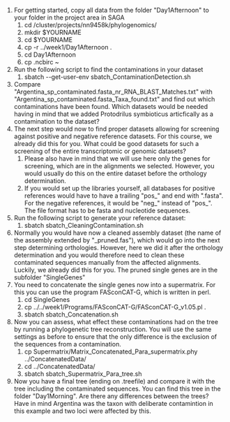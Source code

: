 1. For getting started, copy all data from the folder "Day1Afternoon" to your folder in the project area in SAGA<br>
	1. cd /cluster/projects/nn9458k/phylogenomics/<br>
	2. mkdir $YOURNAME<br>
	3. cd $YOURNAME<br>
	4. cp -r ../week1/Day1Afternoon .<br>
	5. cd Day1Afternoon<br>
	6. cp .ncbirc ~<br>
2. Run the following script to find the contaminations in your dataset<br>
	1. sbatch --get-user-env sbatch_ContaminationDetection.sh<br>
3. Compare "Argentina_sp_contaminated.fasta_nr_RNA_BLAST_Matches.txt" with "Argentina_sp_contaminated.fasta_Taxa_found.txt" and find out which contaminations have been found. Which datasets would be needed having in mind that we added Protodrilus symbioticus articfically as a contamination to the dataset?<br>
4. The next step would now to find proper datasets allowing for screening against positive and negative reference datasets. For this course, we already did this for you. What could be good datasets for such a screening of the entire transcriptomic or genomic datasets?<br>
	1. Please also have in mind that we will use here only the genes for screening, which are in the alignments we selected. However, you would usually do this on the entire dataset before the orthology determination.<br>
	2. If you would set up the libraries yourself, all databases for positive references would have to have a trailing "pos_" and end with ".fasta". For the negative references, it would be "neg_" instead of "pos_". The file format has to be fasta and nucleotide sequences.<br> 
5. Run the following script to generate your reference dataset:<br>
	1. sbatch sbatch_CleaningContamination.sh<br>
6. Normally you would have now a cleaned assembly dataset (the name of the assembly extended by "\_pruned.fas"), which would go into the next step determining orthologies. However, here we did it after the orthology determination and you would therefore need to clean these contaminated sequences manually from the affected alignments.<br>
		Luckily, we already did this for you. The pruned single genes are in the subfolder "SingleGenes"<br>
7. You need  to concatenate the single genes now into a supermatrix. For this you can use the program FASconCAT-G, which is written in perl.<br>
	1. cd SingleGenes<br>
	2. cp ../../week1/Programs/FASconCAT-G/FASconCAT-G_v1.05.pl .<br>
	3. sbatch sbatch_Concatenation.sh<br>
8. Now you can assess, what effect these contaminations had on the tree by running a phylogenetic tree reconstruction. You will use the same settings as before to ensure that the only difference is the exclusion of the sequences from a contamination.<br>
	1. cp Supermatrix/Matrix_Concatenated_Para_supermatrix.phy  ../ConcatenatedData/<br>
	2. cd ../ConcatenatedData/<br>
	3. sbatch sbatch_Supermatrix_Para_tree.sh<br>
9. Now you have a final tree (ending on .treefile) and compare it with the tree including the contaminated sequences. You can find this tree in the folder "Day1Morning". Are there any differences between the trees? Have in mind Argentina was the taxon with deliberate contamintion in this example and two loci were affected by this.<br>
	
